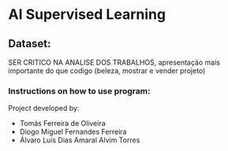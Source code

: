 # AI Supervised Learning

## Dataset: 

SER CRITICO NA ANALISE DOS TRABALHOS, apresentação mais importante do que codigo (beleza, mostrar e vender projeto)

### Instructions on how to use program:

Project developed by:
- Tomás Ferreira de Oliveira
- Diogo Miguel Fernandes Ferreira
- Álvaro Luís Dias Amaral Alvim Torres
